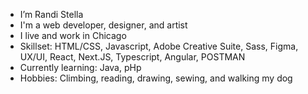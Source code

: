 - I’m Randi Stella
- I'm a web developer, designer, and artist
- I live and work in Chicago
- Skillset: HTML/CSS, Javascript, Adobe Creative Suite, Sass, Figma, UX/UI, React, Next.JS, Typescript, Angular, POSTMAN
- Currently learning: Java, pHp
- Hobbies: Climbing, reading, drawing, sewing, and walking my dog

